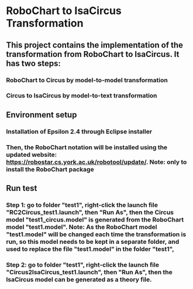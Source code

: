 # RoboChart to IsaCircus Transformation

## This project contains the implementation of the transformation from RoboChart to IsaCircus. It has two steps:
### RoboChart to Circus by model-to-model transformation
### Circus to IsaCircus by model-to-text transformation

## Environment setup
### Installation of Epsilon 2.4 through Eclipse installer
### Then, the RoboChart notation will be installed using the updated website: https://robostar.cs.york.ac.uk/robotool/update/. Note: only to install the RoboChart package

## Run test
### Step 1: go to folder "test1", right-click the launch file "RC2Circus_test1.launch", then "Run As", then the Circus model "test1_circus.model" is generated from the RoboChart model "test1.model". Note: As the RoboChart model "test1.model" will be changed each time the transformation is run, so this model needs to be kept in a separate folder, and used to replace the file "test1.model" in the folder "test1",
### Step 2: go to folder "test1", right-click the launch file "Circus2IsaCircus_test1.launch", then "Run As", then the IsaCircus model can be generated as a theory file.
